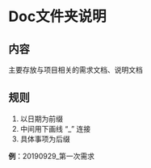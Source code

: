 # Doc文件夹说明

## 内容

主要存放与项目相关的需求文档、说明文档

## 规则

1. 以日期为前缀
2. 中间用下画线 “_” 连接
3. 具体事项为后缀

**例**：20190929_第一次需求